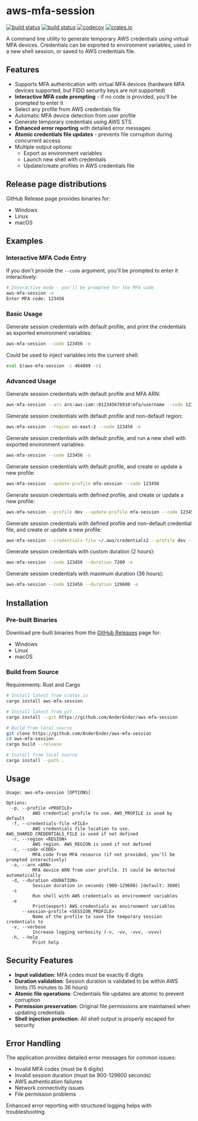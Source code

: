 # aws-mfa-session
[![build status](https://github.com/AnderEnder/aws-mfa-session/workflows/Rust/badge.svg)](https://github.com/AnderEnder/aws-mfa-session/actions/workflows/rust.yml?query=branch%3Amaster)
[![build status](https://github.com/AnderEnder/aws-mfa-session/workflows/Release/badge.svg)](https://github.com/AnderEnder/aws-mfa-session/actions/workflows/release.yml)
[![codecov](https://codecov.io/gh/AnderEnder/aws-mfa-session/branch/master/graph/badge.svg)](https://codecov.io/gh/AnderEnder/aws-mfa-session)
[![crates.io](https://img.shields.io/crates/v/aws-mfa-session.svg)](https://crates.io/crates/aws-mfa-session)

A command line utility to generate temporary AWS credentials using virtual MFA devices. Credentials can be exported to environment variables, used in a new shell session, or saved to AWS credentials file.

## Features
* Supports MFA authentication with virtual MFA devices (hardware MFA devices supported, but FIDO security keys are not supported)
* **Interactive MFA code prompting** - if no code is provided, you'll be prompted to enter it
* Select any profile from AWS credentials file
* Automatic MFA device detection from user profile
* Generate temporary credentials using AWS STS
* **Enhanced error reporting** with detailed error messages
* **Atomic credentials file updates** - prevents file corruption during concurrent access
* Multiple output options:
  * Export as environment variables
  * Launch new shell with credentials
  * Update/create profiles in AWS credentials file

## Release page distributions

GitHub Release page provides binaries for:

* Windows
* Linux
* macOS

## Examples

### Interactive MFA Code Entry

If you don't provide the `--code` argument, you'll be prompted to enter it interactively:

```sh
# Interactive mode - you'll be prompted for the MFA code
aws-mfa-session -e
Enter MFA code: 123456
```

### Basic Usage

Generate session credentials with default profile, and print the credentials as exported environment variables:

```sh
aws-mfa-session --code 123456 -e
```

Could be used to inject variables into the current shell:
```sh
eval $(aws-mfa-session -c 464899 -e)
```

### Advanced Usage

Generate session credentials with default profile and MFA ARN:

```sh
aws-mfa-session --arn arn:aws:iam::012345678910:mfa/username --code 123456 -e
```

Generate session credentials with default profile and non-default region:

```sh
aws-mfa-session --region us-east-2 --code 123456 -e
```

Generate session credentials with default profile, and run a new shell with exported environment variables:

```sh
aws-mfa-session --code 123456 -s
```

Generate session credentials with default profile, and create or update a new profile:

```sh
aws-mfa-session --update-profile mfa-session --code 123456
```

Generate session credentials with defined profile, and create or update a new profile:

```sh
aws-mfa-session --profile dev --update-profile mfa-session --code 123456
```

Generate session credentials with defined profile and non-default credential file, and create or update a new profile:

```sh
aws-mfa-session --credentials-file ~/.aws/credentials2 --profile dev --update-profile mfa-session --code 123456
```

Generate session credentials with custom duration (2 hours):

```sh
aws-mfa-session --code 123456 --duration 7200 -e
```

Generate session credentials with maximum duration (36 hours):

```sh
aws-mfa-session --code 123456 --duration 129600 -e
```

## Installation

### Pre-built Binaries

Download pre-built binaries from the [GitHub Releases](https://github.com/AnderEnder/aws-mfa-session/releases) page for:

* Windows
* Linux
* macOS

### Build from Source

Requirements: Rust and Cargo

```sh
# Install latest from crates.io
cargo install aws-mfa-session

# Install latest from git
cargo install --git https://github.com/AnderEnder/aws-mfa-session

# Build from local source
git clone https://github.com/AnderEnder/aws-mfa-session
cd aws-mfa-session
cargo build --release

# Install from local source
cargo install --path .
```

## Usage

```
Usage: aws-mfa-session [OPTIONS]

Options:
  -p, --profile <PROFILE>
          AWS credential profile to use. AWS_PROFILE is used by default
  -f, --credentials-file <FILE>
          AWS credentials file location to use. AWS_SHARED_CREDENTIALS_FILE is used if not defined
  -r, --region <REGION>
          AWS region. AWS_REGION is used if not defined
  -c, --code <CODE>
          MFA code from MFA resource (if not provided, you'll be prompted interactively)
  -a, --arn <ARN>
          MFA device ARN from user profile. It could be detected automatically
  -d, --duration <DURATION>
          Session duration in seconds (900-129600) [default: 3600]
  -s
          Run shell with AWS credentials as environment variables
  -e
          Print(export) AWS credentials as environment variables
      --session-profile <SESSION_PROFILE>
          Name of the profile to save the temporary session credentials to
  -v, --verbose
          Increase logging verbosity (-v, -vv, -vvv, -vvvv)
  -h, --help
          Print help
```

## Security Features

* **Input validation**: MFA codes must be exactly 6 digits
* **Duration validation**: Session duration is validated to be within AWS limits (15 minutes to 36 hours)
* **Atomic file operations**: Credentials file updates are atomic to prevent corruption
* **Permission preservation**: Original file permissions are maintained when updating credentials
* **Shell injection protection**: All shell output is properly escaped for security

## Error Handling

The application provides detailed error messages for common issues:

* Invalid MFA codes (must be 6 digits)
* Invalid session duration (must be 900-129600 seconds)  
* AWS authentication failures
* Network connectivity issues
* File permission problems

Enhanced error reporting with structured logging helps with troubleshooting.
